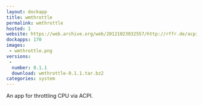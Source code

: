 ```yaml
---
layout: dockapp
title: wmthrottle
permalink: wmthrottle
hosted: 1
website: https://web.archive.org/web/20121023032557/http://rffr.de/acpi
dockapps: 170
images:
 - wmthrottle.png
versions:
 -
  number: 0.1.1
  download: wmthrottle-0.1.1.tar.bz2
categories: system
---
```

An app for throttling CPU via ACPI.

